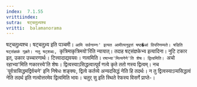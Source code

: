 ```yaml
---
index:  7.1.55
vrittiindex: 
sutra:  षट्चतुभ्र्यश्च
vritti:  balamanorama 
---
```


षट्चतुभ्र्यश्च। षट्चतुभ्र्य इति पञ्चमी। `आमि सर्वनाम्नः' इत्यत आमीत्यनुवृत्तं षष्ठ�आं विपरिणम्यते। षडिति षट्संज्ञकं गृह्रते। नतु षट्शब्दः, `कृत्रिमाकृत्रिमयो'रिति न्यायात्। तदाह षट्संज्ञकेभ्य इत्यादिना। नुटि टकार इत्, उकार उच्चारणार्थः। टित्त्वादाद्यवयवः। णत्वमिति। `रषाभ्या'मित्यनेने'ति शेषः। द्वित्वमिति। `अचो रहाभ्या'मिति णकारस्ये'ति शेषः। द्वित्वस्याऽसिद्धत्वात्पूर्वं णत्वे कृते ततो णस्य द्वित्वम्। नच `पूर्वत्रासिद्धमद्विर्वचने' इनि निषेधः शङ्क्यः, द्वित्वे कर्तव्ये अन्यदसिद्धं नेति हि तदर्थः। न तु द्वित्वस्याऽप्यसिद्धत्वं नेति तदर्थ इति णत्वोत्तरमेव द्वित्वमिति भावः। चतुर् सु इति स्थिते रेफस्य विसर्गे प्राप्ते-।

